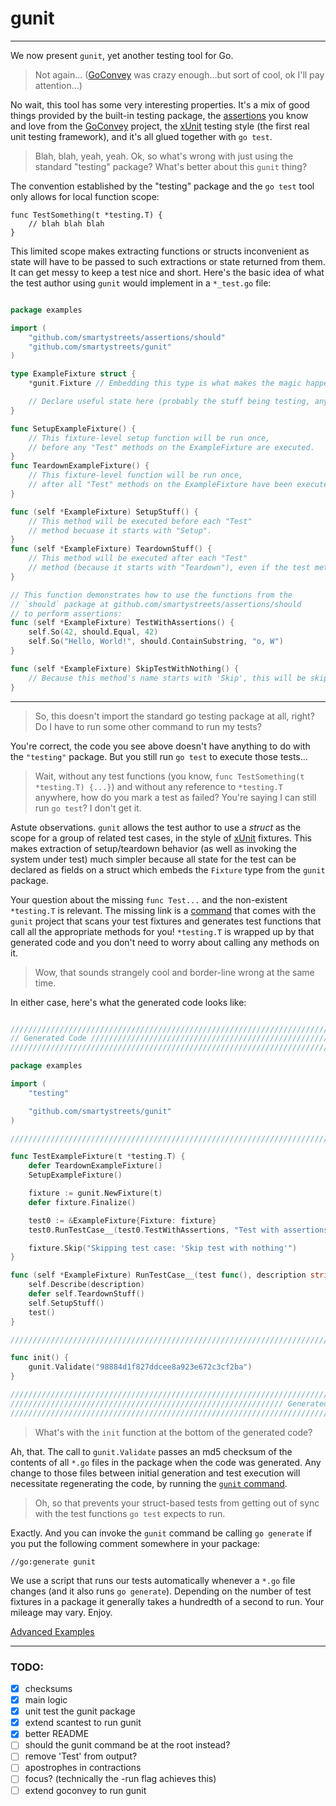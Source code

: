 # gunit

-------------------------

We now present `gunit`, yet another testing tool for Go.

> Not again... ([GoConvey](http://goconvey.co) was crazy enough...but sort of cool, ok I'll pay attention...)

No wait, this tool has some very interesting properties. It's a mix of good things provided by the built-in testing package, the [assertions](https://github.com/smartystreets/assertions) you know and love from the [GoConvey](http://goconvey.co) project, the [xUnit](https://en.wikipedia.org/wiki/XUnit) testing style (the first real unit testing framework), and it's all glued together with `go test`.

> Blah, blah, yeah, yeah. Ok, so what's wrong with just using the standard "testing" package? What's better about this `gunit` thing?

The convention established by the "testing" package and the `go test` tool only allows for local function scope:

```
func TestSomething(t *testing.T) {
	// blah blah blah
}
```

This limited scope makes extracting functions or structs inconvenient as state will have to be passed to such extractions or state returned from them. It can get messy to keep a test nice and short. Here's the basic idea of what the test author using `gunit` would implement in a `*_test.go` file:

```go

package examples

import (
	"github.com/smartystreets/assertions/should"
	"github.com/smartystreets/gunit"
)

type ExampleFixture struct {
	*gunit.Fixture // Embedding this type is what makes the magic happen.

	// Declare useful state here (probably the stuff being testing, any fakes, etc...).
}

func SetupExampleFixture() {
	// This fixture-level setup function will be run once,
	// before any "Test" methods on the ExampleFixture are executed.
}
func TeardownExampleFixture() {
	// This fixture-level function will be run once,
	// after all "Test" methods on the ExampleFixture have been executed.
}

func (self *ExampleFixture) SetupStuff() {
	// This method will be executed before each "Test"
	// method becuase it starts with "Setup".
}
func (self *ExampleFixture) TeardownStuff() {
	// This method will be executed after each "Test"
	// method (because it starts with "Teardown"), even if the test method panics.
}

// This function demonstrates how to use the functions from the
// `should` package at github.com/smartystreets/assertions/should
// to perform assertions:
func (self *ExampleFixture) TestWithAssertions() {
	self.So(42, should.Equal, 42)
	self.So("Hello, World!", should.ContainSubstring, "o, W")
}

func (self *ExampleFixture) SkipTestWithNothing() {
	// Because this method's name starts with 'Skip', this will be skipped in the generated code.
}

```

-------------------------

> So, this doesn't import the standard go testing package at all, right? Do I have to run some other command to run my tests?

You're correct, the code you see above doesn't have anything to do with the `"testing"` package. But you still run `go test` to execute those tests...

> Wait, without any test functions (you know, `func TestSomething(t *testing.T) {...}`) and without any reference to `*testing.T` anywhere, how do you mark a test as failed? You're saying I can still run `go test`? I don't get it.

Astute observations. `gunit` allows the test author to use a _struct_ as the scope for a group of related test cases, in the style of [xUnit](https://en.wikipedia.org/wiki/XUnit) fixtures. This makes extraction of setup/teardown behavior (as well as invoking the system under test) much simpler because all state for the test can be declared as fields on a struct which embeds the `Fixture` type from the `gunit` package.

Your question about the missing `func Test...` and the non-existent `*testing.T` is relevant. The missing link is a [command](https://github.com/smartystreets/gunit/gunit) that comes with the `gunit` project that scans your test fixtures and generates test functions that call all the appropriate methods for you! `*testing.T` is wrapped up by that generated code and you don't need to worry about calling any methods on it.

> Wow, that sounds strangely cool and border-line wrong at the same time.

In either case, here's what the generated code looks like:

```go

//////////////////////////////////////////////////////////////////////////////
// Generated Code ////////////////////////////////////////////////////////////
//////////////////////////////////////////////////////////////////////////////

package examples

import (
	"testing"

	"github.com/smartystreets/gunit"
)

///////////////////////////////////////////////////////////////////////////////

func TestExampleFixture(t *testing.T) {
	defer TeardownExampleFixture()
	SetupExampleFixture()

	fixture := gunit.NewFixture(t)
	defer fixture.Finalize()

	test0 := &ExampleFixture{Fixture: fixture}
	test0.RunTestCase__(test0.TestWithAssertions, "Test with assertions")

	fixture.Skip("Skipping test case: 'Skip test with nothing'")
}

func (self *ExampleFixture) RunTestCase__(test func(), description string) {
	self.Describe(description)
	defer self.TeardownStuff()
	self.SetupStuff()
	test()
}

///////////////////////////////////////////////////////////////////////////////

func init() {
	gunit.Validate("98884d1f827ddcee8a923e672c3cf2ba")
}

///////////////////////////////////////////////////////////////////////////////
///////////////////////////////////////////////////////////// Generated Code //
///////////////////////////////////////////////////////////////////////////////

```

> What's with the `init` function at the bottom of the generated code?

Ah, that. The call to `gunit.Validate` passes an md5 checksum of the contents of all `*.go` files in the package when the code was generated. Any change to those files between initial generation and test execution will necessitate regenerating the code, by running the [`gunit` command](https://github.com/smartystreets/gunit/gunit).

> Oh, so that prevents your struct-based tests from getting out of sync with the test functions `go test` expects to run.

Exactly. And you can invoke the `gunit` command be calling `go generate` if you put the following comment somewhere in your package:

```
//go:generate gunit
```

We use a script that runs our tests automatically whenever a `*.go` file changes (and it also runs `go generate`). Depending on the number of test fixtures in a package it generally takes a hundredth of a second to run. Your mileage may vary. Enjoy.

[Advanced Examples](https://github.com/smartystreets/gunit/tree/master/advanced_examples)

----------------------------------------------------------------------------

### TODO:

- [X] checksums
- [X] main logic
- [X] unit test the gunit package
- [X] extend scantest to run gunit
- [X] better README
- [ ] should the gunit command be at the root instead?
- [ ] remove 'Test' from output?
- [ ] apostrophes in contractions
- [ ] focus? (technically the -run flag achieves this)
- [ ] extend goconvey to run gunit
